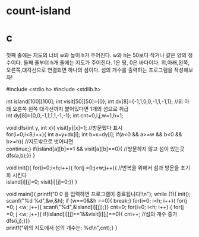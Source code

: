 # count-island
# c
첫째 줄에는 지도의 너비 w와 높이 h가 주어진다. w와 h는 50보다 작거나 같은 양의 정수이다. 둘째 줄부터 h개 줄에는 지도가 주어진다. 1은 땅, 0은 바다이다. 위,아래,왼쪽,오른쪽,대각선으로 연결되면 하나의 섬이다. 섬의 개수를 출력하는 프로그램을 작성해보자! 

#include <stdio.h>
#include <stdlib.h>

int island[100][100];
int visit[50][50]={0};
int dx[8]={-1,1,0,0,-1,1,-1,1}; //위 아래 오른쪽 왼쪽 대각선까지 붙어있다면 1개의 섬으로 취급  
int dy[8]={0,0,-1,1,1,1,-1,-1};
int cnt=0,i,j,w=1,h=1;

void dfs(int y, int x){
	visit[y][x]=1; //방문했다 표시  
	for(i=0;i<8;i++){
		int a=y+dx[i];
		int b=x+dy[i];
		if(a<0 && a>=w && b<0 && b>=h){ //지도밖으로 벗어나면  
			continue;}
		if(island[a][b]==1 && visit[a][b]==0){ //방문하지 않고 섬이 있는곳  
			dfs(a,b);}} }


void init(){
	for(i=0;i<h;i++){
	    for(j =0;j<w;j++){ //반복을 위해서 섬과 방문을 초기화 시킨다  
		    island[i][j]=0; 
			visit[i][j]=0;}} }
			
			
void main(){
	printf("0 0 을 입력하면 프로그램이 종료됩니다!\n");
	while (1){
		init();
	    scanf("%d %d",&w,&h);
		if (w==0&&h ==0){
			break;}
	    for(i=0; i<h; i++){
		    for(j =0; j <w; j++){
		    	scanf("%d",&island[i][j]);}}
		cnt=0;
	    for(i=0; i<h; i++) {
		    for(j =0; j <w; j++){
		    	if(island[i][j]==1&&visit[i][j]==0){
		    		cnt++; //섬의 개수 증가  
		    		dfs(i,j);}}}	
	    printf("위의 지도에서 섬의 개수는: %d\n",cnt);} }
